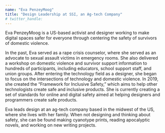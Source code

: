 ```yaml
---
name: "Eva PenzeyMoog"
title: "Design Leadership at SSI, an Ag-tech Company"
# twitter_handle: 
---
```

Eva PenzeyMoog is a US-based activist and designer working to make digital spaces safer for everyone through centering the safety of survivors of domestic violence. 

In the past, Eva served as a rape crisis counselor, where she served as an advocate to sexual assault victims in emergency rooms. She also delivered a workshop on domestic violence and survivor support information to hundreds of participants, including educators, school support staff, and union groups. After entering the technology field as a designer, she began to focus on the intersections of technology and domestic violence. In 2019, she created the “Framework for Inclusive Safety,” which aims to help other technologists create safe and inclusive products. She is currently creating a set of standards for online and digital safety aimed at helping designers and programmers create safe products.

Eva leads design at an ag-tech company based in the midwest of the US, where she lives with her family. When not designing and thinking about safety, she can be found making cyanotype prints, reading apocalyptic novels, and working on new writing projects.
